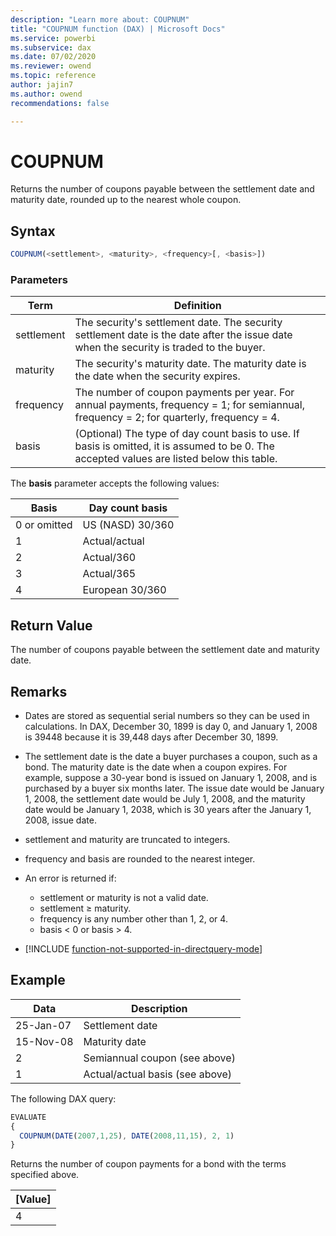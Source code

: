 ```yaml
---
description: "Learn more about: COUPNUM"
title: "COUPNUM function (DAX) | Microsoft Docs"
ms.service: powerbi 
ms.subservice: dax
ms.date: 07/02/2020
ms.reviewer: owend
ms.topic: reference
author: jajin7
ms.author: owend 
recommendations: false

---
```


# COUPNUM

Returns the number of coupons payable between the settlement date and maturity date, rounded up to the nearest whole coupon.

## Syntax

```js
COUPNUM(<settlement>, <maturity>, <frequency>[, <basis>])
```

### Parameters

|Term|Definition|  
|--------|--------------|  
|settlement|The security's settlement date. The security settlement date is the date after the issue date when the security is traded to the buyer.|  
|maturity|The security's maturity date. The maturity date is the date when the security expires.|
|frequency|The number of coupon payments per year. For annual payments, frequency = 1; for semiannual, frequency = 2; for quarterly, frequency = 4.|
|basis|(Optional) The type of day count basis to use. If basis is omitted, it is assumed to be 0. The accepted values are listed below this table.|

The **basis** parameter accepts the following values:

| **Basis**    | **Day count basis** |
| ------------ | ------------------- |
| 0 or omitted | US (NASD) 30/360    |
| 1            | Actual/actual       |
| 2            | Actual/360          |
| 3            | Actual/365          |
| 4            | European 30/360     |

## Return Value

The number of coupons payable between the settlement date and maturity date.

## Remarks

- Dates are stored as sequential serial numbers so they can be used in calculations. In DAX, December 30, 1899 is day 0, and January 1, 2008 is 39448 because it is 39,448 days after December 30, 1899.

- The settlement date is the date a buyer purchases a coupon, such as a bond. The maturity date is the date when a coupon expires. For example, suppose a 30-year bond is issued on January 1, 2008, and is purchased by a buyer six months later. The issue date would be January 1, 2008, the settlement date would be July 1, 2008, and the maturity date would be January 1, 2038, which is 30 years after the January 1, 2008, issue date.

- settlement and maturity are truncated to integers.

- frequency and basis are rounded to the nearest integer.

- An error is returned if:
  - settlement or maturity is not a valid date.
  - settlement ≥ maturity.
  - frequency is any number other than 1, 2, or 4.
  - basis < 0 or basis > 4.

- [!INCLUDE [function-not-supported-in-directquery-mode](includes/function-not-supported-in-directquery-mode.md)]

## Example

| **Data**  | **Description**                 |
| --------- | ------------------------------- |
| 25-Jan-07 | Settlement date                 |
| 15-Nov-08 | Maturity date                   |
| 2         | Semiannual coupon (see above)   |
| 1         | Actual/actual basis (see above) |

The following DAX query:

```js
EVALUATE
{
  COUPNUM(DATE(2007,1,25), DATE(2008,11,15), 2, 1)
}
```

Returns the number of coupon payments for a bond with the terms specified above.

| **[Value]** |
| ------------- |
| 4             |
